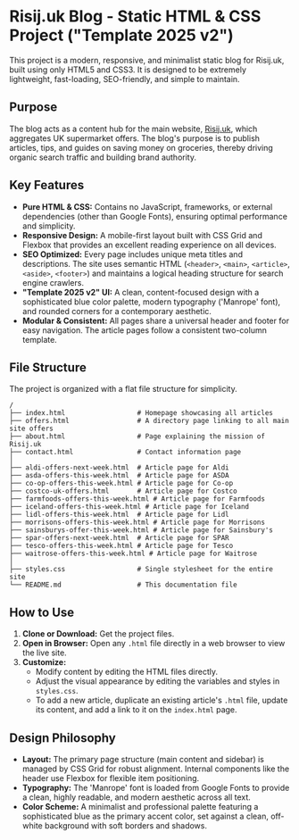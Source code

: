 # Risij.uk Blog - Static HTML & CSS Project ("Template 2025 v2")

This project is a modern, responsive, and minimalist static blog for Risij.uk, built using only HTML5 and CSS3. It is designed to be extremely lightweight, fast-loading, SEO-friendly, and simple to maintain.

## Purpose

The blog acts as a content hub for the main website, [Risij.uk](https://risij.uk), which aggregates UK supermarket offers. The blog's purpose is to publish articles, tips, and guides on saving money on groceries, thereby driving organic search traffic and building brand authority.

## Key Features

- **Pure HTML & CSS:** Contains no JavaScript, frameworks, or external dependencies (other than Google Fonts), ensuring optimal performance and simplicity.
- **Responsive Design:** A mobile-first layout built with CSS Grid and Flexbox that provides an excellent reading experience on all devices.
- **SEO Optimized:** Every page includes unique meta titles and descriptions. The site uses semantic HTML (`<header>`, `<main>`, `<article>`, `<aside>`, `<footer>`) and maintains a logical heading structure for search engine crawlers.
- **"Template 2025 v2" UI:** A clean, content-focused design with a sophisticated blue color palette, modern typography ('Manrope' font), and rounded corners for a contemporary aesthetic.
- **Modular & Consistent:** All pages share a universal header and footer for easy navigation. The article pages follow a consistent two-column template.

## File Structure

The project is organized with a flat file structure for simplicity.

```
/
├── index.html                  # Homepage showcasing all articles
├── offers.html                 # A directory page linking to all main site offers
├── about.html                  # Page explaining the mission of Risij.uk
├── contact.html                # Contact information page
│
├── aldi-offers-next-week.html  # Article page for Aldi
├── asda-offers-this-week.html  # Article page for ASDA
├── co-op-offers-this-week.html # Article page for Co-op
├── costco-uk-offers.html       # Article page for Costco
├── farmfoods-offers-this-week.html # Article page for Farmfoods
├── iceland-offers-this-week.html # Article page for Iceland
├── lidl-offers-this-week.html  # Article page for Lidl
├── morrisons-offers-this-week.html # Article page for Morrisons
├── sainsburys-offer-this-week.html # Article page for Sainsbury's
├── spar-offers-next-week.html  # Article page for SPAR
├── tesco-offers-this-week.html # Article page for Tesco
├── waitrose-offers-this-week.html # Article page for Waitrose
│
├── styles.css                  # Single stylesheet for the entire site
└── README.md                   # This documentation file
```

## How to Use

1.  **Clone or Download:** Get the project files.
2.  **Open in Browser:** Open any `.html` file directly in a web browser to view the live site.
3.  **Customize:**
    *   Modify content by editing the HTML files directly.
    *   Adjust the visual appearance by editing the variables and styles in `styles.css`.
    *   To add a new article, duplicate an existing article's `.html` file, update its content, and add a link to it on the `index.html` page.

## Design Philosophy

- **Layout:** The primary page structure (main content and sidebar) is managed by CSS Grid for robust alignment. Internal components like the header use Flexbox for flexible item positioning.
- **Typography:** The 'Manrope' font is loaded from Google Fonts to provide a clean, highly readable, and modern aesthetic across all text.
- **Color Scheme:** A minimalist and professional palette featuring a sophisticated blue as the primary accent color, set against a clean, off-white background with soft borders and shadows.